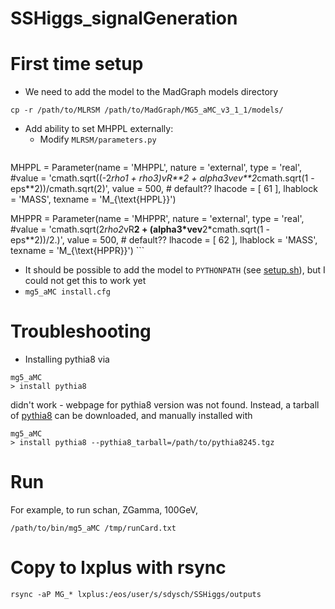 # SSHiggs_signalGeneration

# First time setup
- We need to add the model to the MadGraph models directory
```
cp -r /path/to/MLRSM /path/to/MadGraph/MG5_aMC_v3_1_1/models/
```
- Add ability to set MHPPL externally:
	- Modify `MLRSM/parameters.py`
	```
MHPPL = Parameter(name = 'MHPPL',
                  nature = 'external',
                  type = 'real',
                  #value = 'cmath.sqrt((-2*rho1 + rho3)*vR**2 + alpha3*vev**2*cmath.sqrt(1 - eps**2))/cmath.sqrt(2)',
                  value = 500, # default??
                  lhacode = [ 61 ],
                  lhablock = 'MASS',
                  texname = 'M_{\\text{HPPL}}')

MHPPR = Parameter(name = 'MHPPR',
                  nature = 'external',
                  type = 'real',
                  #value = 'cmath.sqrt(2*rho2*vR**2 + (alpha3*vev**2*cmath.sqrt(1 - eps**2))/2.)',
                  value = 500, # default??
                  lhacode = [ 62 ],
                  lhablock = 'MASS',
                  texname = 'M_{\\text{HPPR}}')
	```

- It should be possible to add the model to `PYTHONPATH` (see [setup.sh](setup.sh)), but I could not get this to work yet
- `mg5_aMC install.cfg`

# Troubleshooting
- Installing pythia8 via
```
mg5_aMC
> install pythia8
```
didn't work - webpage for pythia8 version was not found. Instead, a tarball of [pythia8](https://pythia.org/releases/) can be downloaded, and manually installed with
```
mg5_aMC
> install pythia8 --pythia8_tarball=/path/to/pythia8245.tgz
```

# Run
For example, to run schan, ZGamma, 100GeV,
```cat cards/ssHiggs/schan/ZGamma/MHPPL_{base,100GEV}.txt > /tmp/runCard.txt
/path/to/bin/mg5_aMC /tmp/runCard.txt
```

# Copy to lxplus with rsync
`rsync -aP MG_* lxplus:/eos/user/s/sdysch/SSHiggs/outputs`
